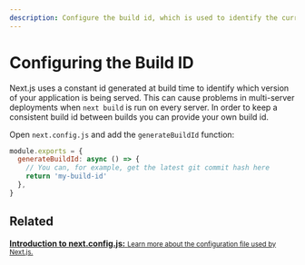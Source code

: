 ```yaml
---
description: Configure the build id, which is used to identify the current build in which your application is being served.
---
```


# Configuring the Build ID

Next.js uses a constant id generated at build time to identify which version of your application is being served. This can cause problems in multi-server deployments when `next build` is run on every server. In order to keep a consistent build id between builds you can provide your own build id.

Open `next.config.js` and add the `generateBuildId` function:

```js
module.exports = {
  generateBuildId: async () => {
    // You can, for example, get the latest git commit hash here
    return 'my-build-id'
  },
}
```

## Related

<div class="card">
  <a href="/docs/api-reference/next.config.js/introduction">
    <b>Introduction to next.config.js:</b>
    <small>Learn more about the configuration file used by Next.js.</small>
  </a>
</div>
